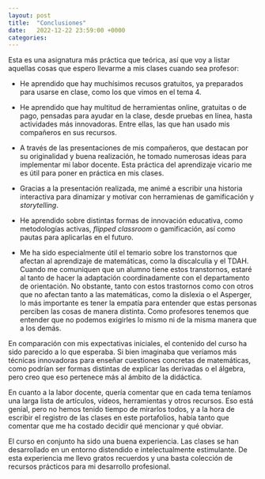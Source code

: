 ```yaml
---
layout: post
title:  "Conclusiones"
date:   2022-12-22 23:59:00 +0000
categories:
---
```

Esta es una asignatura más práctica que teórica, así que voy a listar aquellas cosas que espero llevarme a mis clases cuando sea profesor:

- He aprendido que hay muchísimos recusos gratuitos, ya preparados para usarse en clase, como los que vimos en el tema 4.

- He aprendido que hay multitud de herramientas online, gratuitas o de pago, pensadas para ayudar en la clase, desde pruebas en línea, hasta actividades más innovadoras. Entre ellas, las que han usado mis compañeros en sus recursos.

- A través de las presentaciones de mis compañeros, que destacan por su originalidad y buena realización, he tomado numerosas ideas para implementar mi labor docente. Esta práctica del aprendizaje vicario me es útil para poner en práctica en mis clases.

- Gracias a la presentación realizada, me animé a escribir una historia interactiva para dinamizar y motivar con herramienas de gamificación y _storytelling_.

- He aprendido sobre distintas formas de innovación educativa, como metodologías activas, _flipped classroom_ o gamificación, así como pautas para aplicarlas en el futuro.

- Me ha sido especialmente útil el temario sobre los transtornos que afectan al aprendizaje de matemáticas, como la discalculia y el TDAH. Cuando me comuniquen que un alumno tiene estos transtornos, estaré al tanto de hacer la adaptación coordinadamente con el departamento de orientación. No obstante, tanto con estos trastornos como con otros que no afectan tanto a las matemáticas, como la dislexia o el Asperger, lo más importante es tener la empatía para entender que estas personas perciben las cosas de manera distinta. Como profesores tenemos que entender que no podemos exigirles lo mismo ni de la misma manera que a los demás.

En comparación con mis expectativas iniciales, el contenido del curso ha sido parecido a lo que esperaba. Si bien imaginaba que veríamos más técnicas innovadoras para enseñar cuestiones concretas de matemáticas, como podrían ser formas distintas de explicar las derivadas o el álgebra, pero creo que eso pertenece más al ámbito de la didáctica.

En cuanto a la labor docente, quería comentar que en cada tema teníamos una larga lista de artículos, vídeos, herramientas y otros recursos. Eso está genial, pero no hemos tenido tiempo de mirarlos todos, y a la hora de escribir el registro de las clases en este portafolios, había tanto que comentar que me ha costado decidir qué mencionar y qué obviar.

El curso en conjunto ha sido una buena experiencia. Las clases se han desarrollado en un entorno distendido e intelectualmente estimulante. De esta experiencia me llevo gratos recuerdos y una basta colección de recursos prácticos para mi desarrollo profesional.
